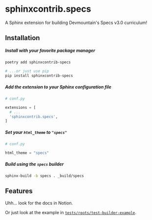 # sphinxcontrib.specs

A Sphinx extension for building Devmountain's Specs v3.0 curriculum!

## Installation

##### Install with your favorite package manager

```bash
poetry add sphinxcontrib-specs

# ...or just use pip
pip install sphinxcontrib-specs
```


##### Add the extension to your Sphinx configuration file

```python
# conf.py

extensions = [
  # ...
  'sphinxcontrib.specs',
]
```

##### Set your `html_theme` to `"specs"`

```python
# conf.py

html_theme = "specs"
```

##### Build using the `specs` builder

```bash
sphinx-build -b specs . _build/specs
```

## Features

Uhh... look for the docs in Notion.

Or just look at the example in [`tests/roots/test-builder-example`](tests/roots/test-builder-example/index.rst).
